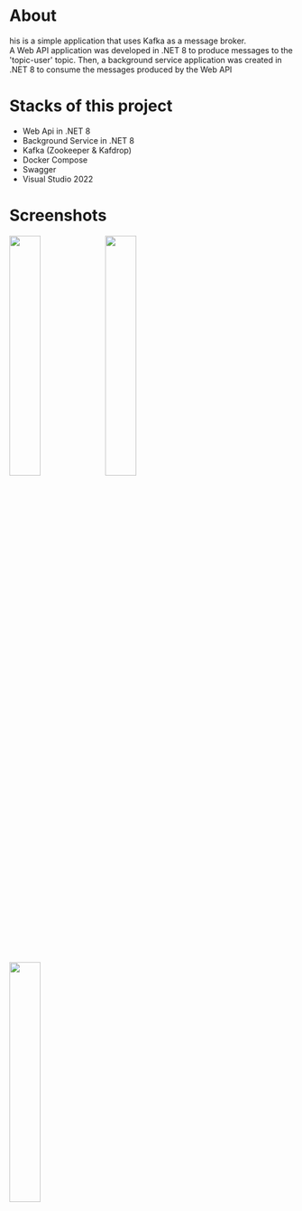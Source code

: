 # About
his is a simple application that uses Kafka as a message broker. <br />
A Web API application was developed in .NET 8 to produce messages to the 'topic-user' topic. Then, a background service application was created in .NET 8 to consume the messages produced by the Web API


# Stacks of this project
- Web Api in .NET 8
- Background Service in .NET 8
- Kafka (Zookeeper & Kafdrop)
- Docker Compose
- Swagger
- Visual Studio 2022


# Screenshots
<div align="left">
  <img src="https://github.com/user-attachments/assets/7e47fdd5-c6ed-4e3d-94b6-7c50eb95bff6" style="width:33%;">
  <img src="https://github.com/user-attachments/assets/c7a3c1fc-dea6-457d-a55b-307c48cc19cc" style="width:33%;">
  <img src="https://github.com/user-attachments/assets/5cd8b1ed-3b90-4484-9f27-88fd607c4e32" style="width:33%;">
</div>
